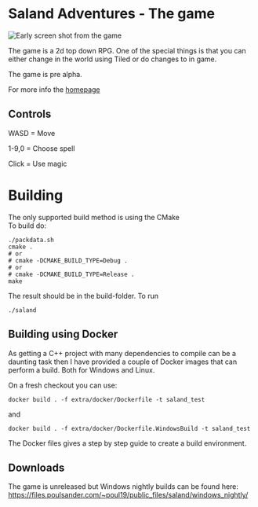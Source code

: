 # Saland Adventures - The game

![Early screen shot from the game](https://files.poulsander.com/~poul19/public_files/saland_2019-04-10_21-03-21.png)

The game is a 2d top down RPG. One of the special things is that you can either change in the world using Tiled or do changes to in game.

The game is pre alpha.

For more info the [homepage](https://salandgame.github.io/)

## Controls
WASD = Move

1-9,0 = Choose spell

Click = Use magic

# Building
The only supported build method is using the CMake<br/>
To build do:
```
./packdata.sh
cmake .
# or
# cmake -DCMAKE_BUILD_TYPE=Debug .
# or
# cmake -DCMAKE_BUILD_TYPE=Release .
make
```
The result should be in the build-folder. To run
```
./saland
```

## Building using Docker

As getting a C++ project with many dependencies to compile can be a daunting task then I have provided a couple of Docker images that can perform a build. Both for Windows and Linux.

On a fresh checkout you can use:
```
docker build . -f extra/docker/Dockerfile -t saland_test
```
and
```
docker build . -f extra/docker/Dockerfile.WindowsBuild -t saland_test
```

The Docker files gives a step by step guide to create a build environment.


## Downloads
The game is unreleased but Windows nightly builds can be found here:
https://files.poulsander.com/~poul19/public_files/saland/windows_nightly/
